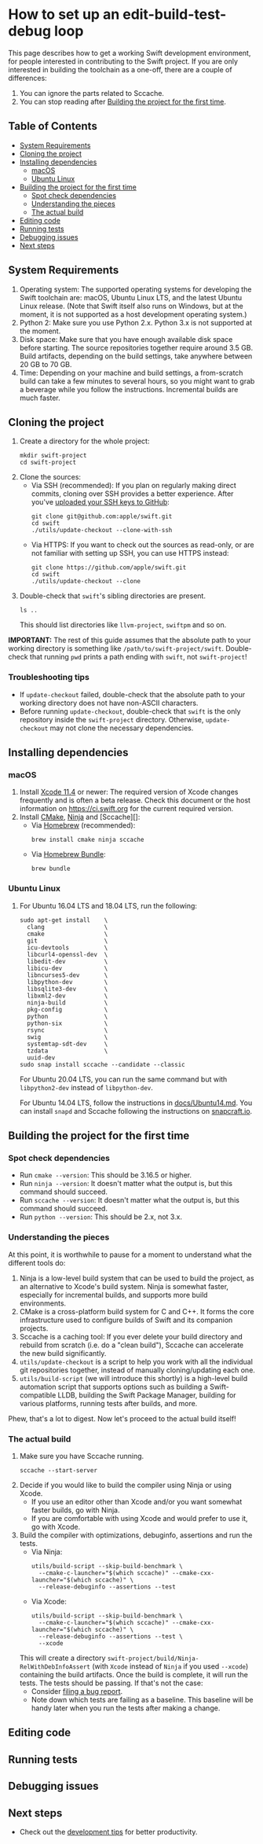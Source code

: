 # How to set up an edit-build-test-debug loop

This page describes how to get a working Swift development environment,
for people interested in contributing to the Swift project.
If you are only interested in building the toolchain as a one-off,
there are a couple of differences:
1. You can ignore the parts related to Sccache.
2. You can stop reading after [Building the project for the first time](#building-the-project-for-the-first-time).

## Table of Contents

- [System Requirements](#system-requirements)
- [Cloning the project](#cloning-the-project)
- [Installing dependencies](#installing-dependencies)
  - [macOS](#macOS)
  - [Ubuntu Linux](#ubuntu-linux)
- [Building the project for the first time](#building-the-project-for-the-first-time)
  - [Spot check dependencies](#spot-check-dependencies)
  - [Understanding the pieces](#understanding-the-pieces)
  - [The actual build](#the-actual-build)
- [Editing code](#editing-code)
- [Running tests](#running-tests)
- [Debugging issues](#debugging-issues)
- [Next steps](#next-steps)

## System Requirements

1. Operating system:
   The supported operating systems for developing the Swift toolchain are:
   macOS, Ubuntu Linux LTS, and the latest Ubuntu Linux release.
   (Note that Swift itself also runs on Windows, but at the moment,
   it is not supported as a host development operating system.)
2. Python 2:
   Make sure you use Python 2.x. Python 3.x is not supported at the moment.
3. Disk space:
   Make sure that you have enough available disk space before starting.
   The source repositories together require around 3.5 GB.
   Build artifacts, depending on the build settings, take anywhere between
   20 GB to 70 GB.
4. Time:
   Depending on your machine and build settings,
   a from-scratch build can take a few minutes to several hours,
   so you might want to grab a beverage while you follow the instructions.
   Incremental builds are much faster.

## Cloning the project

1. Create a directory for the whole project:
   ```
   mkdir swift-project
   cd swift-project
   ```
2. Clone the sources:
   - Via SSH (recommended):
     If you plan on regularly making direct commits,
     cloning over SSH provides a better experience.
     After you've [uploaded your SSH keys to GitHub][]:
     ```
     git clone git@github.com:apple/swift.git
     cd swift
     ./utils/update-checkout --clone-with-ssh
     ```
   - Via HTTPS:
     If you want to check out the sources as read-only,
     or are not familiar with setting up SSH,
     you can use HTTPS instead:
     ```
     git clone https://github.com/apple/swift.git
     cd swift
     ./utils/update-checkout --clone
     ```
3. Double-check that `swift`'s sibling directories are present.
   ```
   ls ..
   ```
   This should list directories like `llvm-project`, `swiftpm` and so on.

**IMPORTANT:**
The rest of this guide assumes that the absolute path to your working directory
is something like `/path/to/swift-project/swift`.
Double-check that running `pwd` prints a path ending with `swift`, not `swift-project`!

[uploaded your SSH keys to GitHub]: https://help.github.com/articles/adding-a-new-ssh-key-to-your-github-account/

### Troubleshooting tips

- If `update-checkout` failed, double-check that the absolute path to
  your working directory does not have non-ASCII characters.
- Before running `update-checkout`, double-check that `swift` is the only
  repository inside the `swift-project` directory.
  Otherwise, `update-checkout` may not clone the necessary dependencies.

## Installing dependencies

### macOS

1. Install [Xcode 11.4][] or newer:
   The required version of Xcode changes frequently and is often a beta release.
   Check this document or the host information on <https://ci.swift.org> for the
   current required version.
2. Install [CMake][], [Ninja][] and [Sccache][]:
   - Via [Homebrew][] (recommended):
     ```
     brew install cmake ninja sccache
     ```
   - Via [Homebrew Bundle][]:
     ```
     brew bundle
     ```

[Xcode 11.4]: https://developer.apple.com/xcode/resources/
[CMake]: https://cmake.org
[Ninja]: https://ninja-build.org
[Homebrew]: https://brew.sh/
[Homebrew Bundle]: https://github.com/Homebrew/homebrew-bundle

### Ubuntu Linux

1. For Ubuntu 16.04 LTS and 18.04 LTS, run the following:

   ```
   sudo apt-get install    \
     clang                 \
     cmake                 \
     git                   \
     icu-devtools          \
     libcurl4-openssl-dev  \
     libedit-dev           \
     libicu-dev            \
     libncurses5-dev       \
     libpython-dev         \
     libsqlite3-dev        \
     libxml2-dev           \
     ninja-build           \
     pkg-config            \
     python                \
     python-six            \
     rsync                 \
     swig                  \
     systemtap-sdt-dev     \
     tzdata                \
     uuid-dev
   sudo snap install sccache --candidate --classic
   ```

   For Ubuntu 20.04 LTS, you can run the same command
   but with `libpython2-dev` instead of `libpython-dev`.

   For Ubuntu 14.04 LTS, follow the instructions in [docs/Ubuntu14.md](../Ubuntu14.md).
   You can install `snapd` and Sccache following the instructions
   on [snapcraft.io](https://snapcraft.io/install/sccache/ubuntu).

## Building the project for the first time

### Spot check dependencies

* Run `cmake --version`: This should be 3.16.5 or higher.
* Run `ninja --version`: It doesn't matter what the output is, but this command should succeed.
* Run `sccache --version`: It doesn't matter what the output is, but this command should succeed.
* Run `python --version`: This should be 2.x, not 3.x.

### Understanding the pieces

At this point, it is worthwhile to pause for a moment
to understand what the different tools do:

1. Ninja is a low-level build system that can be used to build the project,
   as an alternative to Xcode's build system.
   Ninja is somewhat faster, especially for incremental builds,
   and supports more build environments.
2. CMake is a cross-platform build system for C and C++.
   It forms the core infrastructure used to configure builds of
   Swift and its companion projects.
3. Sccache is a caching tool:
   If you ever delete your build directory
   and rebuild from scratch (i.e. do a "clean build"), Sccache
   can accelerate the new build significantly.
4. `utils/update-checkout` is a script to help you work with all the individual
   git repositories together, instead of manually cloning/updating each one.
5. `utils/build-script` (we will introduce this shortly)
   is a high-level build automation script that supports options such as
   building a Swift-compatible LLDB,
   building the Swift Package Manager,
   building for various platforms,
   running tests after builds, and more.

Phew, that's a lot to digest.
Now let's proceed to the actual build itself!

### The actual build

1. Make sure you have Sccache running.
   ```
   sccache --start-server
   ```
2. Decide if you would like to build the compiler using Ninja or using Xcode.
   - If you use an editor other than Xcode and/or you want somewhat faster builds,
     go with Ninja.
   - If you are comfortable with using Xcode and would prefer to use it,
     go with Xcode.
3. Build the compiler with optimizations, debuginfo, assertions and run the tests.
   - Via Ninja:
     ```
     utils/build-script --skip-build-benchmark \
       --cmake-c-launcher="$(which sccache)" --cmake-cxx-launcher="$(which sccache)" \
       --release-debuginfo --assertions --test
     ```
   - Via Xcode:
     ```
     utils/build-script --skip-build-benchmark \
       --cmake-c-launcher="$(which sccache)" --cmake-cxx-launcher="$(which sccache)" \
       --release-debuginfo --assertions --test \
       --xcode
     ```
   This will create a directory
   `swift-project/build/Ninja-RelWithDebInfoAssert`
   (with `Xcode` instead of `Ninja` if you used `--xcode`)
   containing the build artifacts.
   Once the build is complete, it will run the tests.
   The tests should be passing. If that's not the case:
   - Consider [filing a bug report](https://swift.org/contributing/#reporting-bugs).
   - Note down which tests are failing as a baseline.
     This baseline will be handy later when you run the tests after making a change.

## Editing code

<!-- Describe where to find xcodeproj and which schemas to use -->
<!-- Describe small changes to version string -> recompile -> check -->

<!-- ### Incremental rebuilds with Ninja -->

<!-- ### Incremental rebuilds with Xcode -->

## Running tests

<!-- briefly describe running tests with utils/run-test -->

<!-- link to Testing.md -->

## Debugging issues

<!-- briefly describe
  print debugging
  debugging using Xcode debugger
  commandline lldb
-->

<!-- link to DebuggingTheCompiler.md -->

## Next steps

<!-- link to Compiler Pipeline -->
<!-- link to LLVM style guide -->
<!-- link to LLVM programmer's manual -->
<!-- talk about Clang format diff? -->
<!-- bring up Testing.md and DebuggingTheCompiler.md again -->
* Check out the [development tips](../DevelopmentTips.md) for better productivity.

<!--
### Installing sccache

If you anticipate needing the build the Swift toolchain frequently,
we recommend that you install [`sccache`][sccache]
for caching between builds.
This means that if you ever delete your build directory and rebuild from scratch,
the rebuild will proceed much faster.

[`ccache`][ccache] can also be used instead of `sccache`
(there should not be any functional difference).
For simplicity, we'll refer to `sccache` in the rest of this guide.
You can substitute `sccache` with `ccache` if you installed the latter.

You can install `sccache` using your package manager
or by following the instructions in their [README][sccache].
Start `sccache` using `sccache --start-server`.
That's enough to get going.
You can find more details about using `sccache` in
[docs/DevelopmentTips.md](../DevelopmentTips.md#use-sccache-to-cache-build-artifacts)

[sccache]: https://github.com/mozilla/sccache
[ccache]: https://ccache.dev
-->
